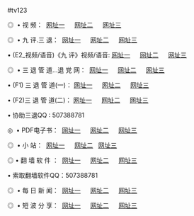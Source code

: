 #tv123
<p>◎   • 视 频： 
<a href="http://vo1a.crabdance.com/tv/" target="_blank">网址一</a> 　 
<a href="http://vo1a.crabdance.com/9018.html" target="_blank">网址二</a> 　 
<a href="http://vo1a.crabdance.com/9449.html" target="_blank">网址三</a></p>
<p>◎   • 九 评.三 退：  
<a href="http://vo1a.crabdance.com/t/" target="_blank">网址一</a> 　 
<a href="http://vo1a.crabdance.com/v/" target="_blank">网址二</a> 　 
<a href="http://vo1a.crabdance.com/tt/" target="_blank">网址三</a> 　</p>
<p>  • (E2_视频/语音)《九 评》视频/语音: 
<a href="http://vo1a.crabdance.com/v/" target="_blank">网址一</a> 　 
<a href="http://vo1a.crabdance.com/v/" target="_blank">网址二</a> 　 
<a href="http://vo1a.crabdance.com/v/" target="_blank">网址三</a></p>
<p>◎   • 三 退 管 道...退 党 网：  
<a href="http://vo1a.crabdance.com/go/8/" target="_blank">网址一</a> 　 
<a href="http://vo1a.crabdance.com/go/8/" target="_blank">网址二</a> 　 
<a href="http://vo1a.crabdance.com/go/8/" target="_blank">网址三</a></p>
<p>  • (F1) 三 退 管 道(一)： 
<a href="http://vo1a.crabdance.com/d/" target="_blank">网址一</a> 　 
<a href="http://vo1a.crabdance.com/d/" target="_blank">网址二</a> 　 
<a href="http://vo1a.crabdance.com/d/" target="_blank">网址三</a></p>
<p>  • (F2)三 退 管 道(二)： 
<a href="http://vo1a.crabdance.com/dd/" target="_blank">网址一</a> 　 
<a href="http://vo1a.crabdance.com/dd/" target="_blank">网址二</a> 　 
<a href="http://vo1a.crabdance.com/dd/" target="_blank">网址三</a></p>
<p>  • 协助三退QQ : 507388781</p>
<p>◎   • PDF电子书：  
<a href="http://vo1a.crabdance.com/p/" target="_blank">网址一</a> 　 
<a href="http://vo1a.crabdance.com/p/" target="_blank">网址二</a> 　 
<a href="http://vo1a.crabdance.com/p/" target="_blank">网址三</a></p>
<p>◎ </span>  •  小 站：  
<a href="http://vo1a.crabdance.com/" target="_blank">网址一</a> 　 
<a href="http://vo1a.crabdance.com/" target="_blank">网址二</a>   
<a href="http://vo1a.crabdance.com/" target="_blank">网址三</a></p>
<p>◎  • 翻 墙 软 件 ：  
<a href="http://vo1a.crabdance.com/f/" target="_blank">网址一</a> 　 
<a href="http://vo1a.crabdance.com/ff/" target="_blank">网址二</a> 　 
<a href="http://vo1a.crabdance.com/f/" target="_blank">网址三</a></p>
<p>  • 索取翻墙软件QQ：507388781</p>
<p>◎ </span>  • 每 日 新 闻：  
<a href="http://vo1a.crabdance.com/day/" target="_blank">网址一</a> 　 
<a href="http://vo1a.crabdance.com/day/" target="_blank">网址二</a> 　 
<a href="http://vo1a.crabdance.com/day/" target="_blank">网址三</a></p>
<p>◎ </span>  • 短 波 分 享：  
<a href="http://vo1a.crabdance.com/h/" target="_blank">网址一</a> 　 
<a href="http://vo1a.crabdance.com/h/" target="_blank">网址二</a> 　 
<a href="http://vo1a.crabdance.com/h/" target="_blank">网址三</a></p>
